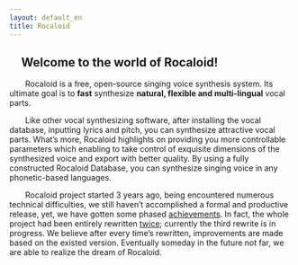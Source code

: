 ```yaml
---
layout: default_en
title: Rocaloid
---
```


&emsp;Welcome to the world of Rocaloid!
---

&emsp;&emsp;Rocaloid is a free, open-source singing voice synthesis system. Its ultimate goal is to **fast** synthesize **natural, flexible and multi-lingual** vocal parts.

&emsp;&emsp;Like other vocal synthesizing software, after installing the vocal database, inputting lyrics and pitch, you can synthesize attractive vocal parts. What’s more, Rocaloid highlights on providing you more controllable parameters which enabling to take control of exquisite dimensions of the synthesized voice and export with better quality. By using a fully constructed Rocaloid Database, you can synthesize singing voice in any phonetic-based languages.

&emsp;&emsp;Rocaloid project started 3 years ago, being encountered numerous technical difficulties, we still haven’t accomplished a formal and productive release, yet, we have gotten some phased [achievements](/sub/en/posts.html). In fact, the whole project had been entirely rewritten [twice](/sub/en/history.html); currently the third rewrite is in progress. We believe after every time’s rewritten, improvements are made based on the existed version. Eventually someday in the future not far, we are able to realize the dream of Rocaloid.

